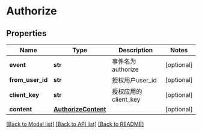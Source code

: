 # Authorize

## Properties
Name | Type | Description | Notes
------------ | ------------- | ------------- | -------------
**event** | **str** | 事件名为authorize | [optional] 
**from_user_id** | **str** | 授权用户user_id | [optional] 
**client_key** | **str** | 授权应用的client_key | [optional] 
**content** | [**AuthorizeContent**](AuthorizeContent.md) |  | [optional] 

[[Back to Model list]](../README.md#documentation-for-models) [[Back to API list]](../README.md#documentation-for-api-endpoints) [[Back to README]](../README.md)

